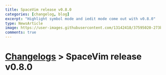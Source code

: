 ```yaml
---
title: SpaceVim release v0.8.0
categories: [changelog, blog]
excerpt: "Highlight symbol mode and iedit mode come out with v0.8.0"
type: NewsArticle
image: https://user-images.githubusercontent.com/13142418/37595020-273b5bca-2bb2-11e8-8aba-638ed5f1c7ea.png
comments: true
---
```


# [Changelogs](https://spacevim.org/development#changelog) > SpaceVim release v0.8.0


